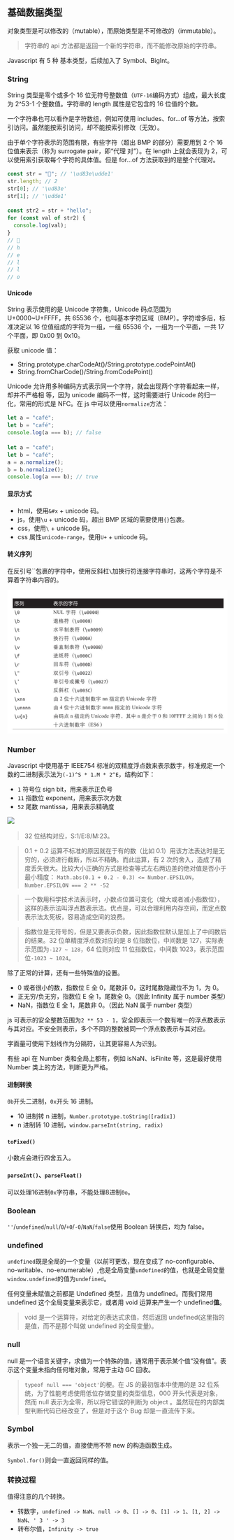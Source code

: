 ## 基础数据类型

对象类型是可以修改的（mutable），而原始类型是不可修改的（immutable）。

> 字符串的 api 方法都是返回一个新的字符串，而不能修改原始的字符串。

Javascript 有 5 种 基本类型，后续加入了 Symbol、BigInt。

### String

String 类型是零个或多个 16 位无符号整数值（`UTF-16`编码方式）组成，最大长度为 2^53-1 个整数值。字符串的 length 属性是它包含的 16 位值的个数。

一个字符串也可以看作是字符数组，例如可使用 includes、for...of 等方法，按索引访问。虽然能按索引访问，却不能按索引修改（无效）。

由于单个字符表示的范围有限，有些字符（超出 BMP 的部分）需要用到 2 个 16 位值来表示（称为 surrogate pair，即“代理
对”）。在 length 上就会表现为 2，可以使用索引获取每个字符的具体值。但是 for...of 方法获取到的是整个代理对。

```js
const str = "🧡"; // '\ud83e\udde1'
str.length; // 2
str[0]; // '\ud83e'
str[1]; // '\udde1'

const str2 = str + "hello";
for (const val of str2) {
  console.log(val);
}
// 🧡
// h
// e
// l
// l
// o
```

#### Unicode

String 表示使用的是 Unicode 字符集，Unicode 码点范围为 U+0000~U+FFFF，共 65536 个，也叫基本字符区域（BMP）。字符增多后，标准决定以 16 位值组成的字符为一组，一组 65536 个，一组为一个平面，一共 17 个平面，即 0x00 到 0x10。

获取 unicode 值：

- String.prototype.charCodeAt()/String.prototype.codePointAt()
- String.fromCharCode()/String.fromCodePoint()

Unicode 允许用多种编码方式表示同一个字符，就会出现两个字符看起来一样，却并不严格相
等，因为 unicode 编码不一样，这时需要进行 Unicode 的归一化，常用的形式是 NFC。在 js 中可以使用`normalize`方法：

```js
let a = "café";
let b = "café";
console.log(a === b); // false

let a = "café";
let b = "café";
a = a.normalize();
b = b.normalize();
console.log(a === b); // true
```

#### 显示方式

- html，使用`&#x` + unicode 码。
- js，使用`\u` + unicode 码，超出 BMP 区域的需要使用`{}`包裹。
- css，使用`\` + unicode 码。
- css 属性`unicode-range`，使用`U+` + unicode 码。

#### 转义序列

在反引号``包裹的字符中，使用反斜杠`\`加换行符连接字符串时，这两个字符是不算着字符串内容的。

![](../images/js/string-translate.png)

### Number

Javascript 中使用基于 IEEE754 标准的双精度浮点数来表示数字，标准规定一个数的二进制表示法为`(-1)^S * 1.M * 2^E`，结构如下：

- `1` 符号位 sign bit，用来表示正负号
- `11` 指数位 exponent，用来表示次方数
- `52` 尾数 mantissa，用来表示精确度

![](~images/js/General_double_precision_float.png)

> 32 位结构对应，S:1/E:8/M:23。

> 0.1 + 0.2 运算不标准的原因就在于有的数（比如 0.1）用该方法表达时是无穷的，必须进行截断，所以不精确。而此运算，有 2 次的舍入，造成了精度丢失很大。比较大小正确的方式是检查等式左右两边差的绝对值是否小于最小精度：
> `Math.abs(0.1 + 0.2 - 0.3) <= Number.EPSILON`，`Number.EPSILON === 2 ** -52`

> 一个数用科学技术法表示时，小数点位置可变化（增大或者减小指数位），这样的表示法叫浮点数表示法。优点是，可以合理利用内存空间，而定点数表示法太死板，容易造成空间的浪费。

> 指数位是无符号的，但是又要表示负数，因此指数位默认是加上了中间数后的结果。32 位单精度浮点数对应的是 8 位指数位，中间数是 127，实际表示范围为`-127 ~ 128`，64 位则对应 11 位指数位，中间数 1023，表示范围位`-1023 ~ 1024`。

除了正常的计算，还有一些特殊值的设置。

- 0 或者很小的数，指数位 E 全 0，尾数非 0，这时尾数隐藏位不为 1，为 0。
- 正无穷/负无穷，指数位 E 全 1，尾数全 0。（因此 Infinity 属于 number 类型）
- NaN，指数位 E 全 1，尾数非 0。（因此 NaN 属于 number 类型）

js 可表示的安全整数范围为`2 ** 53 - 1`，安全即表示一个数有唯一的浮点数表示与其对应。不安全则表示，多个不同的整数被同一个浮点数表示与其对应。

字面量可使用下划线作为分隔符，让其更容易人为识别。

有些 api 在 Number 类和全局上都有，例如 isNaN、isFinite 等，这是最好使用 Number 类上的方法，判断更为严格。

#### 进制转换

`0b`开头二进制，`0x`开头 16 进制。

- 10 进制转 n 进制，`Number.prototype.toString([radix])`
- n 进制转 10 进制，`window.parseInt(string, radix)`

#### `toFixed()`
小数点会进行四舍五入。
#### `parseInt()`、`parseFloat()`
可以处理16进制`0x`字符串，不能处理8进制`0o`。

### Boolean

`''`/`undefined`/`null`/`0`/`+0`/`-0`/`NaN`/`false`使用 Boolean 转换后，均为 false。

### undefined

`undefined`既是全局的一个变量（以前可更改，现在变成了 no-configurable、no-writable、no-enumerable）,也是全局变量`undefined`的值，也就是全局变量`window.undefined`的值为`undefined`。

任何变量未赋值之前都是 Undefined 类型，且值为 undefined。而我们常用 undefined 这个全局变量来表示它，或者用 void 运算来产生一个 undefined**值**。

> void 是一个运算符，对给定的表达式求值，然后返回 undefined(这里指的是值，而不是那个叫做 undefined 的全局变量)。

### null

null 是一个语言关键字，求值为一个特殊的值，通常用于表示某个值“没有值”。表示这个变量未指向任何堆对象，常用于主动 GC 回收。

> `typeof null === 'object'`的梗。在 JS 的最初版本中使用的是 32 位系统，为了性能考虑使用低位存储变量的类型信息，000 开头代表是对象，然而 null 表示为全零，所以将它错误的判断为 object 。虽然现在的内部类型判断代码已经改变了，但是对于这个 Bug 却是一直流传下来。

### Symbol

表示一个独一无二的值，直接使用不带 new 的构造函数生成。

`Symbol.for()`则会一直返回同样的值。

### 转换过程
值得注意的几个转换。

- 转数字，`undefined -> NaN`、`null -> 0`、`[] -> 0`、`[1] -> 1`、`[1, 2] -> NaN`、`' 3 ' -> 3`
- 转布尔值，`Infinity -> true`